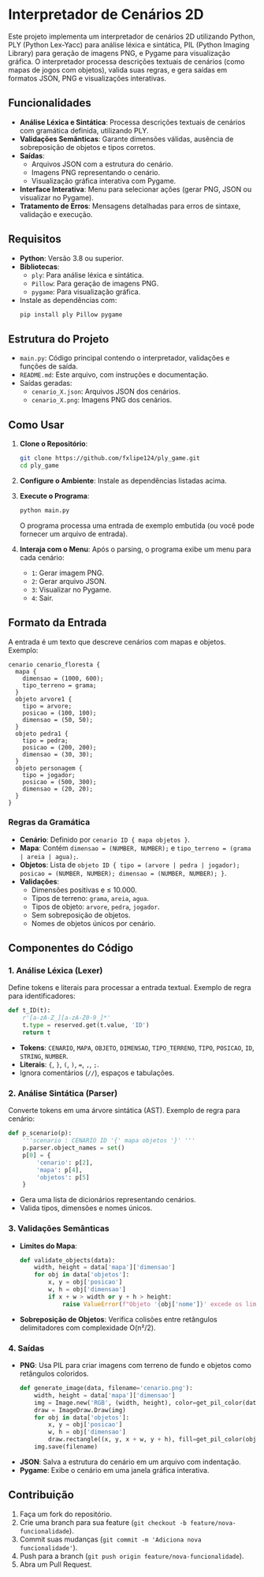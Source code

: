 # Interpretador de Cenários 2D

Este projeto implementa um interpretador de cenários 2D utilizando Python, PLY (Python Lex-Yacc) para análise léxica e sintática, PIL (Python Imaging Library) para geração de imagens PNG, e Pygame para visualização gráfica. O interpretador processa descrições textuais de cenários (como mapas de jogos com objetos), valida suas regras, e gera saídas em formatos JSON, PNG e visualizações interativas.

## Funcionalidades

- **Análise Léxica e Sintática**: Processa descrições textuais de cenários com gramática definida, utilizando PLY.
- **Validações Semânticas**: Garante dimensões válidas, ausência de sobreposição de objetos e tipos corretos.
- **Saídas**:
  - Arquivos JSON com a estrutura do cenário.
  - Imagens PNG representando o cenário.
  - Visualização gráfica interativa com Pygame.
- **Interface Interativa**: Menu para selecionar ações (gerar PNG, JSON ou visualizar no Pygame).
- **Tratamento de Erros**: Mensagens detalhadas para erros de sintaxe, validação e execução.

## Requisitos

- **Python**: Versão 3.8 ou superior.
- **Bibliotecas**:
  - `ply`: Para análise léxica e sintática.
  - `Pillow`: Para geração de imagens PNG.
  - `pygame`: Para visualização gráfica.
- Instale as dependências com:
  ```bash
  pip install ply Pillow pygame
  ```

## Estrutura do Projeto

- `main.py`: Código principal contendo o interpretador, validações e funções de saída.
- `README.md`: Este arquivo, com instruções e documentação.
- Saídas geradas:
  - `cenario_X.json`: Arquivos JSON dos cenários.
  - `cenario_X.png`: Imagens PNG dos cenários.

## Como Usar

1. **Clone o Repositório**:
   ```bash
   git clone https://github.com/fxlipe124/ply_game.git
   cd ply_game
   ```

2. **Configure o Ambiente**:
   Instale as dependências listadas acima.

3. **Execute o Programa**:
   ```bash
   python main.py
   ```
   O programa processa uma entrada de exemplo embutida (ou você pode fornecer um arquivo de entrada).

4. **Interaja com o Menu**:
   Após o parsing, o programa exibe um menu para cada cenário:
   - `1`: Gerar imagem PNG.
   - `2`: Gerar arquivo JSON.
   - `3`: Visualizar no Pygame.
   - `4`: Sair.

## Formato da Entrada

A entrada é um texto que descreve cenários com mapas e objetos. Exemplo:

```text
cenario cenario_floresta {
  mapa {
    dimensao = (1000, 600);
    tipo_terreno = grama;
  }
  objeto arvore1 {
    tipo = arvore;
    posicao = (100, 100);
    dimensao = (50, 50);
  }
  objeto pedra1 {
    tipo = pedra;
    posicao = (200, 200);
    dimensao = (30, 30);
  }
  objeto personagem {
    tipo = jogador;
    posicao = (500, 300);
    dimensao = (20, 20);
  }
}
```

### Regras da Gramática
- **Cenário**: Definido por `cenario ID { mapa objetos }`.
- **Mapa**: Contém `dimensao = (NUMBER, NUMBER);` e `tipo_terreno = (grama | areia | agua);`.
- **Objetos**: Lista de `objeto ID { tipo = (arvore | pedra | jogador); posicao = (NUMBER, NUMBER); dimensao = (NUMBER, NUMBER); }`.
- **Validações**:
  - Dimensões positivas e ≤ 10.000.
  - Tipos de terreno: `grama`, `areia`, `agua`.
  - Tipos de objeto: `arvore`, `pedra`, `jogador`.
  - Sem sobreposição de objetos.
  - Nomes de objetos únicos por cenário.

## Componentes do Código

### 1. Análise Léxica (Lexer)
Define tokens e literais para processar a entrada textual. Exemplo de regra para identificadores:

```python
def t_ID(t):
    r'[a-zA-Z_][a-zA-Z0-9_]*'
    t.type = reserved.get(t.value, 'ID')
    return t
```

- **Tokens**: `CENARIO`, `MAPA`, `OBJETO`, `DIMENSAO`, `TIPO_TERRENO`, `TIPO`, `POSICAO`, `ID`, `STRING`, `NUMBER`.
- **Literais**: `{`, `}`, `(`, `)`, `=`, `,`, `;`.
- Ignora comentários (`//`), espaços e tabulações.

### 2. Análise Sintática (Parser)
Converte tokens em uma árvore sintática (AST). Exemplo de regra para cenário:

```python
def p_scenario(p):
    '''scenario : CENARIO ID '{' mapa objetos '}' '''
    p.parser.object_names = set()
    p[0] = {
        'cenario': p[2],
        'mapa': p[4],
        'objetos': p[5]
    }
```

- Gera uma lista de dicionários representando cenários.
- Valida tipos, dimensões e nomes únicos.

### 3. Validações Semânticas
- **Limites do Mapa**:
  ```python
  def validate_objects(data):
      width, height = data['mapa']['dimensao']
      for obj in data['objetos']:
          x, y = obj['posicao']
          w, h = obj['dimensao']
          if x + w > width or y + h > height:
              raise ValueError(f"Objeto '{obj['nome']}' excede os limites do mapa")
  ```
- **Sobreposição de Objetos**:
  Verifica colisões entre retângulos delimitadores com complexidade O(n²/2).

### 4. Saídas
- **PNG**: Usa PIL para criar imagens com terreno de fundo e objetos como retângulos coloridos.
  ```python
  def generate_image(data, filename='cenario.png'):
      width, height = data['mapa']['dimensao']
      img = Image.new('RGB', (width, height), color=get_pil_color(data['mapa']['tipo_terreno']))
      draw = ImageDraw.Draw(img)
      for obj in data['objetos']:
          x, y = obj['posicao']
          w, h = obj['dimensao']
          draw.rectangle((x, y, x + w, y + h), fill=get_pil_color(obj['tipo']), outline='black')
      img.save(filename)
  ```
- **JSON**: Salva a estrutura do cenário em um arquivo com indentação.
- **Pygame**: Exibe o cenário em uma janela gráfica interativa.

## Contribuição

1. Faça um fork do repositório.
2. Crie uma branch para sua feature (`git checkout -b feature/nova-funcionalidade`).
3. Commit suas mudanças (`git commit -m 'Adiciona nova funcionalidade'`).
4. Push para a branch (`git push origin feature/nova-funcionalidade`).
5. Abra um Pull Request.
